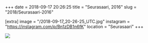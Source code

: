+++
date = 2018-09-17 20:26:25
title = "Seurasaari, 2016"
slug = "2018/Seurasaari-2016"

[extra]
image = "/2018-09-17_20-26-25_UTC.jpg"
instagram = "https://instagram.com/p/Bn1zDB1n6fK"
location = "Seurasaari"
+++

<img src="/2018-09-17_20-26-25_UTC.jpg" />
